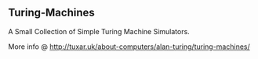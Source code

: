 <article class="markdown-body entry-content" itemprop="mainContentOfPage"><h1>
<a id="user-content-turing-machines" class="anchor" href="#turing-machines" aria-hidden="true">
<span class="octicon octicon-link"></span></a>Turing-Machines</h1>

<p>A Small Collection of Simple Turing Machine Simulators.</p>

<p>More info @ <a href="http://tuxar.uk/about-computers/alan-turing/turing-machines/">http://tuxar.uk/about-computers/alan-turing/turing-machines/</a></p>
</article>
